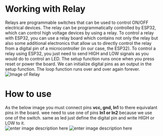 ﻿# Working with Relay

Relays are programmable switches that can be used to control ON/OFF electrical devices. The relay can be programmatically controlled by ESP32, which can control high voltage devices by using a relay.
To control a relay with ESP32, you can use a relay board which contains not only the relay but also some additional electronics that allow us to directly control the relay from a digital pin of a microcontroller (in our case, the ESP32).
To control a relay using ESP32, you just need to send HIGH and LOW signals as you would do to control an LED. The setup function runs once when you press reset or power the board. We can initialize digital pins as an output in the setup function. The loop function runs over and over again forever.
![Image of Relay](https://encrypted-tbn0.gstatic.com/images?q=tbn:ANd9GcQ8CkeIq8zWpf8aD7Edn297XnKM7TA_IeX9UA&usqp=CAU)

# How to use

As the below image you must connect pins **vcc, gnd, In1**  to there equivalant pins in the board. wee need to use one of pins **In1 or In2** because we use one of the switch. same as led just define the digital pin  and write HIGH or LOW to it.  
![enter image description here](https://www.smart-thermostat.eu/wp-content/uploads/2019/01/V2-esp32-relay-bb-1024x816.jpg)
![enter image description here](https://easyelectronicsproject.com/wp-content/uploads/2020/05/NodeMCU-Relay-module-circuit-1.jpg)
